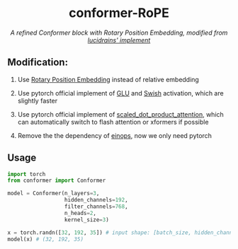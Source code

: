 <div align="center">

# conformer-RoPE

_A refined Conformer block with Rotary Position Embedding, modified from <a href="https://github.com/lucidrains/conformer">lucidrains' implement</a>_

</div>

## Modification:

1. Use [Rotary Position Embedding](https://nn.labml.ai/transformers/rope/index.html) instead of relative embedding

2. Use pytorch official implement of [GLU](https://pytorch.org/docs/stable/generated/torch.nn.GLU) and [Swish](https://pytorch.org/docs/stable/generated/torch.nn.SiLU) activation, which are slightly faster

3. Use pytorch official implement of [scaled_dot_product_attention](https://pytorch.org/docs/stable/generated/torch.nn.functional.scaled_dot_product_attention.html), which can automatically switch to flash attention or xformers if possible

4. Remove the the dependency of [einops](https://github.com/arogozhnikov/einops), now we only need pytorch

## Usage

```python
import torch
from conformer import Conformer

model = Conformer(n_layers=3, 
                  hidden_channels=192, 
                  filter_channels=768, 
                  n_heads=2, 
                  kernel_size=3)

x = torch.randn([32, 192, 35]) # input shape: [batch_size, hidden_channels, time]
model(x) # (32, 192, 35)
```